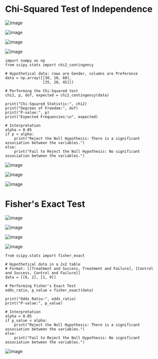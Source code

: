 # Chi-Squared Test of Independence

![image](https://github.com/yangshiteng/Data-Science-Learning-Path/assets/60442877/89e39318-7034-46ae-8bd1-59a54e6d6ef2)

![image](https://github.com/yangshiteng/Data-Science-Learning-Path/assets/60442877/49af71d1-bee0-4ec5-b9b7-e8486b477205)

![image](https://github.com/yangshiteng/Data-Science-Learning-Path/assets/60442877/893d111f-7b6f-45b6-80f4-dd7e179daf86)

![image](https://github.com/yangshiteng/Data-Science-Learning-Path/assets/60442877/3789f4e8-8dd0-4751-835e-a35f443a34fa)

    import numpy as np
    from scipy.stats import chi2_contingency
    
    # Hypothetical data: rows are Gender, columns are Preference
    data = np.array([[30, 10, 60],
                     [35, 20, 45]])
    
    # Performing the Chi-Squared test
    chi2, p, dof, expected = chi2_contingency(data)
    
    print("Chi-Squared Statistic:", chi2)
    print("Degrees of Freedom:", dof)
    print("P-value:", p)
    print("Expected Frequencies:\n", expected)
    
    # Interpretation
    alpha = 0.05
    if p < alpha:
        print("Reject the Null Hypothesis: There is a significant association between the variables.")
    else:
        print("Fail to Reject the Null Hypothesis: No significant association between the variables.")

![image](https://github.com/yangshiteng/Data-Science-Learning-Path/assets/60442877/c204b574-d32d-474a-a022-e0a35ec8ffbb)

![image](https://github.com/yangshiteng/Data-Science-Learning-Path/assets/60442877/f5da0087-d0e8-4c89-8ec8-eec4d940ce0a)

![image](https://github.com/yangshiteng/Data-Science-Learning-Path/assets/60442877/c2c1c8aa-c2a7-4ffc-9ca4-2b226628af28)

# Fisher's Exact Test

![image](https://github.com/yangshiteng/Data-Science-Learning-Path/assets/60442877/647bdb15-9532-4558-8ba3-e1e64d9ac471)

![image](https://github.com/yangshiteng/Data-Science-Learning-Path/assets/60442877/522ebb97-781b-4fc0-87fe-16bb52448220)

![image](https://github.com/yangshiteng/Data-Science-Learning-Path/assets/60442877/147bd0b5-38ca-4610-98b7-84e4ac3396b3)

![image](https://github.com/yangshiteng/Data-Science-Learning-Path/assets/60442877/a9491713-e303-416a-8a01-8f2087efd86a)

    from scipy.stats import fisher_exact
    
    # Hypothetical data in a 2x2 table
    # Format: [[Treatment and Success, Treatment and Failure], [Control and Success, Control and Failure]]
    data = [[8, 2], [1, 9]]
    
    # Performing Fisher's Exact Test
    odds_ratio, p_value = fisher_exact(data)
    
    print("Odds Ratio:", odds_ratio)
    print("P-value:", p_value)
    
    # Interpretation
    alpha = 0.05
    if p_value < alpha:
        print("Reject the Null Hypothesis: There is a significant association between the variables.")
    else:
        print("Fail to Reject the Null Hypothesis: No significant association between the variables.")

![image](https://github.com/yangshiteng/Data-Science-Learning-Path/assets/60442877/753bafff-54f6-4cfd-8b26-f209e2729e55)
















        
